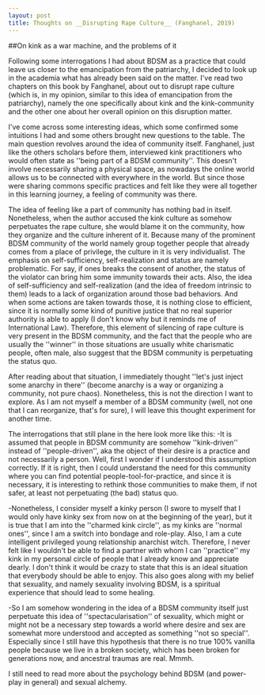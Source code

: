 ```yaml
---
layout: post
title: Thoughts on __Disrupting Rape Culture__ (Fanghanel, 2019)
---
```


##On kink as a war machine, and the problems of it

Following some interrogations I had about BDSM as a practice that could leave us closer to the emancipation from the patriarchy, I decided to look up in the academia what has already been said on the matter. I've read two chapters on this book by Fanghanel, about out to disrupt rape culture (which is, in my opinion, similar to this idea of emancipation from the patriarchy), namely the one specifically about kink and the kink-community and the other one about her overall opinion on this disruption matter.


I've come across some interesting ideas, which some confirmed some intuitions I had and some others brought new questions to the table. The main question revolves around the idea of community itself. Fanghanel, just like the others scholars before them, interviewed kink practitioners who would often state as ''being part of a BDSM community''. This doesn't involve necessarily sharing a physical space, as nowadays the online world allows us to be connected with everywhere in the world. But since those were sharing commons specific practices and  felt like they were all together in this learning journey, a feeling of community was there.


The idea of feeling like a part of community has nothing bad in itself. Nonetheless, when the author accused the kink culture as somehow perpetuates the rape culture, she would blame it on the community, how they organize and the culture inherent of it. Because many of the prominent BDSM community of the world namely group together people that already comes from a place of privilege, the culture in it is very individualist. The emphasis on self-sufficiency, self-realization and status are namely problematic. For say, if ones breaks the consent of another, the status of the violator can bring him some immunity towards their acts. Also, the idea of self-sufficiency and self-realization (and the idea of freedom intrinsic to them) leads to a lack of organization around those bad behaviors. And when some actions are taken towards those, it is nothing close to efficient, since it is normally some kind of punitive justice that no real superior authority is able to apply (I don't know why but it reminds me of International Law). Therefore, this element of silencing of rape culture is very present in the BDSM community, and the fact that the people who are usually the ''winner'' in those situations are usually white charismatic people, often male, also suggest that the BDSM community is perpetuating the status quo. 


After reading about that situation, I immediately thought ''let's just inject some anarchy in there'' (become anarchy is a way or organizing a community, not pure chaos). Nonetheless, this is not the direction I want to explore. As I am not myself a member of a BDSM community (well, not one that I can reorganize, that's for sure), I will leave this thought experiment for another time.


The interrogations that still plane in the here look more like this:
-It is assumed that people in BDSM community are somehow ''kink-driven'' instead of ''people-driven'', aka the object of their desire is a practice and not necessarily a person. Well, first I wonder if I understood this assumption correctly. If it is right, then I could understand the need for this community where you can find potential people-tool-for-practice, and since it is necessary, it is interesting to rethink those communities to make them, if not safer, at least not perpetuating (the bad) status quo.

-Nonetheless, I consider myself a kinky person (I swore to myself that I would only have kinky sex from now on at the beginning of the year), but it is true that I am into the ''charmed kink circle'', as my kinks are ''normal ones'', since I am a switch into bondage and role-play. Also, I am a cute intelligent privileged young relationship anarchist witch. Therefore, I never felt like I wouldn't be able to find a partner with whom I can ''practice'' my kink in my personal circle of people that I already know and appreciate dearly. I don't think it would be crazy to state that this is an ideal situation that everybody should be able to enjoy. This also goes along with my belief that sexuality, and namely sexuality involving BDSM, is a spiritual experience that should lead to some healing.

-So I am somehow wondering in the idea of a BDSM community itself just perpetuate this idea of ''spectacularisation'' of sexuality, which might or might not be a necessary step towards a world where desire and sex are somewhat more understood and accepted as something ''not so special''. Especially since I still have this hypothesis that there is no true 100% vanilla people because we live in a broken society, which has been broken for generations now, and ancestral traumas are real. Mmmh.



I still need to read more about the psychology behind BDSM (and power-play in general) and sexual alchemy.
